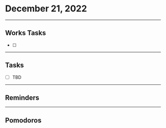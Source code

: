 # December 21, 2022
-----------
## Works Tasks
- [ ] 
-----------
## Tasks
- [ ] TBD

-------------------------------- 
## Reminders

--------------------------
## Pomodoros

